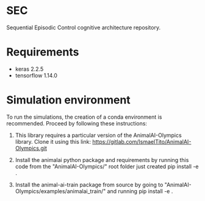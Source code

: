 # SEC

Sequential Episodic Control cognitive architecture repository.


# Requirements

- keras 2.2.5
- tensorflow 1.14.0


# Simulation environment

To run the simulations, the creation of a conda environment is recommended. Proceed by following these instructions:

1. This library requires a particular version of the AnimalAI-Olympics library. Clone it using this link: 
https://gitlab.com/IsmaelTito/AnimalAI-Olympics.git


2. Install the animalai python package and requirements by running this code from the "AnimalAI-Olympics/" root folder just created
	pip install -e .


2. Install the animal-ai-train package from source by going to "AnimalAI-Olympics/examples/animalai_train/" and running
	pip install -e .


